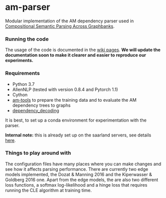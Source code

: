 # am-parser
Modular implementation of the AM dependency parser used in [Compositional Semantic Parsing Across Graphbanks](https://www.aclweb.org/anthology/P19-1450).

### Running the code
The usage of the code is documented in the [wiki pages](https://github.com/coli-saar/am-parser/wiki/Train-Parser).
__We will update the documentation soon to make it clearer and easier to reproduce our experiments.__

### Requirements
- Python 3.7
- AllenNLP (tested with version 0.8.4 and Pytorch 1.1)
- Cython
- [am-tools](https://github.com/coli-saar/am-tools) to prepare the training data and to evaluate the AM dependency trees to graphs
- [dependency_decoding](https://github.com/andersjo/dependency_decoding)

It is best, to set up a conda environment for experimentation with the parser.

__Internal note:__ this is already set up on the saarland servers, see details [here](https://github.com/coli-saar/am-parser/wiki/Setup-on-the-Saarland-servers).

### Things to play around with
The configuration files have many places where you can make changes and see how it affects parsing performance.
There are currently two edge models implemented, the Dozat & Manning 2016 and the Kiperwasser & Goldberg 2016 one.
Apart from the edge models, the are also two different loss functions, a softmax log-likelihood and a hinge loss that requires running the CLE algorithm at training time.

